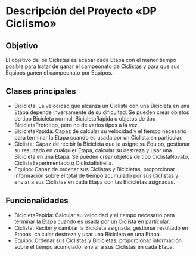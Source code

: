 # Descripción del Proyecto «DP Ciclismo»

## Objetivo
El objetivo de los Ciclistas es acabar cada Etapa con el menor tiempo posible para tratar de ganar el campeonato de Ciclistas y para que sus Equipos ganen el campeonato por Equipos.

## Clases principales
- Bicicleta: La velocidad que alcanza un Ciclista con una Bicicleta en una Etapa depende inversamente de su dificultad. Se pueden crear objetos de tipo Bicicleta normal, BicicletaRapida u objetos de tipo BicicletaPrototipo, pero no de varios tipos a la vez.
- BicicletaRapida: Capaz de calcular su velocidad y el tiempo necesario para terminar la Etapa cuando es usada por un Ciclista en particular.
- Ciclista: Capaz de recibir la Bicicleta que le asigne su Equipo, gestionar su resultado en cualquier Etapa, calcular su destreza y usar una Bicicleta en una Etapa. Se pueden crear objetos de tipo CiclistaNovato, CiclistaExperimentado o CiclistaEstrella.
- Equipo: Capaz de ordenar sus Ciclistas y Bicicletas, proporcionar información sobre el total de tiempo acumulado por sus Ciclistas y enviar a sus Ciclistas en cada Etapa con las Bicicletas asignadas.

## Funcionalidades
- BicicletaRapida: Calcular su velocidad y el tiempo necesario para terminar la Etapa cuando es usada por un Ciclista en particular.
- Ciclista: Recibir y cambiar la Bicicleta asignada, gestionar resultado en Etapas, calcular destreza y usar una Bicicleta en una Etapa.
- Equipo: Ordenar sus Ciclistas y Bicicletas, proporcionar información sobre el tiempo acumulado, enviar a sus Ciclistas en cada Etapa.
